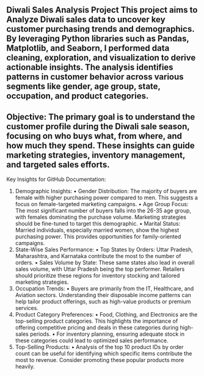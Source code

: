 Diwali Sales Analysis Project
This project aims to Analyze Diwali sales data to uncover key customer purchasing trends and demographics. By leveraging Python libraries such as Pandas, Matplotlib, and Seaborn, I performed data cleaning, exploration, and visualization to derive actionable insights. The analysis identifies patterns in customer behavior across various segments like gender, age group, state, occupation, and product categories.
-----------------------------------------------------------------------------------------------------------------------------------------------------------------------------------------------------
Objective:
The primary goal is to understand the customer profile during the Diwali sale season, focusing on who buys what, from where, and how much they spend. These insights can guide marketing strategies, inventory management, and targeted sales efforts.
------------------------------------------------------------------------------------------------------------------------------------------------------------------------------------------------------
Key Insights for GitHub Documentation:
1. Demographic Insights:
•	Gender Distribution: The majority of buyers are female with higher purchasing power compared to men. This suggests a focus on female-targeted marketing campaigns.
•	Age Group Focus: The most significant number of buyers falls into the 26-35 age group, with females dominating the purchase volume. Marketing strategies should be fine-tuned to target this demographic.
•	Marital Status: Married individuals, especially married women, show the highest purchasing power. This provides opportunities for family-oriented campaigns.
1.	State-Wise Sales Performance:
•	Top States by Orders: Uttar Pradesh, Maharashtra, and Karnataka contribute the most to the number of orders.
•	Sales Volume by State: These same states also lead in overall sales volume, with Uttar Pradesh being the top performer. Retailers should prioritize these regions for inventory stocking and tailored marketing strategies.
2.	Occupation Trends:
•	Buyers are primarily from the IT, Healthcare, and Aviation sectors. Understanding their disposable income patterns can help tailor product offerings, such as high-value products or premium services.
3.	Product Category Preferences:
•	Food, Clothing, and Electronics are the top-selling product categories. This highlights the importance of offering competitive pricing and deals in these categories during high-sales periods.
•	For inventory planning, ensuring adequate stock in these categories could lead to optimized sales performance.
4.	Top-Selling Products:
•	Analysis of the top 10 product IDs by order count can be useful for identifying which specific items contribute the most to revenue. Consider promoting these popular products more heavily.

